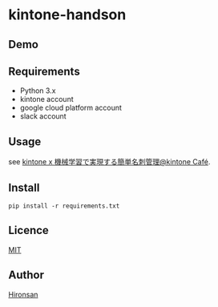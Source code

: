 # kintone-handson


## Demo

## Requirements

* Python 3.x
* kintone account
* google cloud platform account
* slack account

## Usage
see [kintone x 機械学習で実現する簡単名刺管理@kintone Café](http://qiita.com/Hironsan/private/76862f268ae62af66b1c).

## Install

```
pip install -r requirements.txt
```


## Licence

[MIT](https://github.com/Hironsan/BossSensor/blob/master/LICENSE)

## Author

[Hironsan](https://github.com/Hironsan)